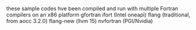 
these sample codes hve been compiled and run with multiple Fortran compilers on an x86 platform
  gfortran
  ifort (Intel oneapi)
  flang (traditional, from aocc 3.2.0)
  flang-new (llvm 15)
  nvfortran (PGI/Nvidia)

